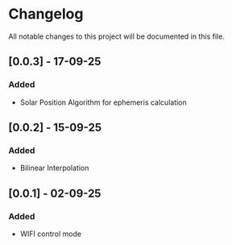# Changelog

All notable changes to this project will be documented in this file.


## [0.0.3] - 17-09-25

### Added 

- Solar Position Algorithm for ephemeris calculation

## [0.0.2] - 15-09-25

### Added

- Bilinear Interpolation

## [0.0.1] - 02-09-25

### Added

- WIFI control mode


